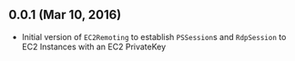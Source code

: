 ## 0.0.1 (Mar 10, 2016)
- Initial version of `EC2Remoting` to establish `PSSession`s and `RdpSession` to
 EC2 Instances with an EC2 PrivateKey
